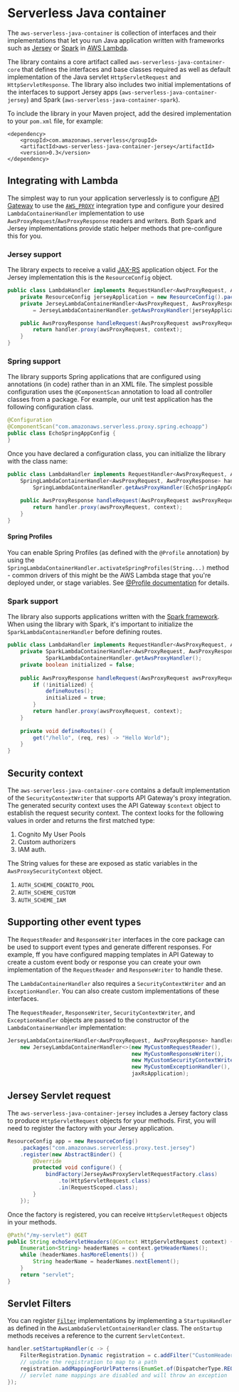 # Serverless Java container
The `aws-serverless-java-container` is collection of interfaces and their implementations that let you run Java application written with frameworks such as [Jersey](https://jersey.java.net/) or [Spark](http://sparkjava.com/) in [AWS Lambda](https://aws.amazon.com/lambda/).

The library contains a core artifact called `aws-serverless-java-container-core` that defines the interfaces and base classes required as well as default implementation of the Java servlet `HttpServletRequest` and `HttpServletResponse`.
The library also includes two initial implementations of the interfaces to support Jersey apps (`aws-serverless-java-container-jersey`) and Spark (`aws-serverless-java-container-spark`).

To include the library in your Maven project, add the desired implementation to your `pom.xml` file, for example:

```
<dependency>
    <groupId>com.amazonaws.serverless</groupId>
    <artifactId>aws-serverless-java-container-jersey</artifactId>
    <version>0.3</version>
</dependency>
```

## Integrating with Lambda
The simplest way to run your application serverlessly is to configure [API Gateway](https://aws.amazon.com/api-gateway/) to use the
[`AWS_PROXY`](http://docs.aws.amazon.com/apigateway/latest/developerguide/api-gateway-set-up-simple-proxy.html#api-gateway-set-up-lambda-proxy-integration-on-proxy-resource) integration type and
configure your desired `LambdaContainerHandler` implementation to use `AwsProxyRequest`/`AwsProxyResponse` readers and writers. Both Spark and Jersey implementations provide static helper methods that
pre-configure this for you.

### Jersey support
The library expects to receive a valid [JAX-RS](https://jax-rs-spec.java.net) application object. For the Jersey implementation this is the `ResourceConfig` object.

```java
public class LambdaHandler implements RequestHandler<AwsProxyRequest, AwsProxyResponse> {
    private ResourceConfig jerseyApplication = new ResourceConfig().packages("my.jersey.app.package");
    private JerseyLambdaContainerHandler<AwsProxyRequest, AwsProxyResponse> handler
        = JerseyLambdaContainerHandler.getAwsProxyHandler(jerseyApplication);

    public AwsProxyResponse handleRequest(AwsProxyRequest awsProxyRequest, Context context) {
        return handler.proxy(awsProxyRequest, context);
    }
}
```

### Spring support
The library supports Spring applications that are configured using annotations (in code) rather than in an XML file. The simplest possible configuration uses the `@ComponentScan` annotation to load all controller classes from a package. For example, our unit test application has the following configuration class.

```java
@Configuration
@ComponentScan("com.amazonaws.serverless.proxy.spring.echoapp")
public class EchoSpringAppConfig {
}
```

Once you have declared a configuration class, you can initialize the library with the class name:
```java
public class LambdaHandler implements RequestHandler<AwsProxyRequest, AwsProxyResponse> {
    SpringLambdaContainerHandler<AwsProxyRequest, AwsProxyResponse> handler = 
        SpringLambdaContainerHandler.getAwsProxyHandler(EchoSpringAppConfig.class);
    
    public AwsProxyResponse handleRequest(AwsProxyRequest awsProxyRequest, Context context) {
        return handler.proxy(awsProxyRequest, context);
    }
}
```

#### Spring Profiles
You can enable Spring Profiles (as defined with the `@Profile` annotation) by using the `SpringLambdaContainerHandler.activateSpringProfiles(String...)` method - common drivers of this might be the AWS Lambda stage that you're deployed under, or stage variables.  See [@Profile documentation](http://docs.spring.io/spring/docs/current/javadoc-api/org/springframework/context/annotation/Profile.html) for details.

### Spark support
The library also supports applications written with the [Spark framework](http://sparkjava.com/). When using the library with Spark, it's important to initialize the `SparkLambdaContainerHandler` before defining routes.

```java
public class LambdaHandler implements RequestHandler<AwsProxyRequest, AwsProxyResponse> {
    private SparkLambdaContainerHandler<AwsProxyRequest, AwsProxyResponse> handler = 
            SparkLambdaContainerHandler.getAwsProxyHandler();
    private boolean initialized = false;
    
    public AwsProxyResponse handleRequest(AwsProxyRequest awsProxyRequest, Context context) {
        if (!initialized) {
            defineRoutes();
            initialized = true;
        }
        return handler.proxy(awsProxyRequest, context);
    }
    
    private void defineRoutes() {
        get("/hello", (req, res) -> "Hello World");
    }
}
```

## Security context
The `aws-serverless-java-container-core` contains a default implementation of the `SecurityContextWriter` that supports API Gateway's proxy integration. The generated security context uses the API Gateway `$context` object to establish the request security context. The context looks for the following values in order and returns the first matched type:

1. Cognito My User Pools
2. Custom authorizers
3. IAM auth.

The String values for these are exposed as static variables in the `AwsProxySecurityContext` object.

1. `AUTH_SCHEME_COGNITO_POOL`
2. `AUTH_SCHEME_CUSTOM`
3. `AUTH_SCHEME_IAM`

## Supporting other event types
The `RequestReader` and `ResponseWriter` interfaces in the core package can be used to support event types and generate different responses. For example, ff you have configured mapping templates in
API Gateway to create a custom event body or response you can create your own implementation of the `RequestReader` and `ResponseWriter` to handle these.

The `LambdaContainerHandler` also requires a `SecurityContextWriter` and an `ExceptionHandler`. You can also create custom implementations of these interfaces.
 
The `RequestReader`, `ResponseWriter`, `SecurityContextWriter`, and `ExceptionHandler` objects are passed to the constructor of the `LambdaContainerHandler` implementation:
 
```java
JerseyLambdaContainerHandler<AwsProxyRequest, AwsProxyResponse> handler =
    new JerseyLambdaContainerHandler<>(new MyCustomRequestReader(),
                                       new MyCustomResponseWriter(),
                                       new MyCustomSecurityContextWriter(),
                                       new MyCustomExceptionHandler(),
                                       jaxRsApplication);
```
 
## Jersey Servlet request
The `aws-serverless-java-container-jersey` includes a Jersey factory class to produce `HttpServletRequest` objects for your methods. First, you will need to register the factory with your Jersey application.

```java
ResourceConfig app = new ResourceConfig()
    .packages("com.amazonaws.serverless.proxy.test.jersey")
    .register(new AbstractBinder() {
        @Override
        protected void configure() {
            bindFactory(JerseyAwsProxyServletRequestFactory.class)
                .to(HttpServletRequest.class)
                .in(RequestScoped.class);
        }
    });
```

Once the factory is registered, you can receive `HttpServletRequest` objects in your methods.

```java
@Path("/my-servlet") @GET
public String echoServletHeaders(@Context HttpServletRequest context) {
    Enumeration<String> headerNames = context.getHeaderNames();
    while (headerNames.hasMoreElements()) {
        String headerName = headerNames.nextElement();
    }
    return "servlet";
}
```

## Servlet Filters
You can register [`Filter`](https://docs.oracle.com/javaee/7/api/javax/servlet/Filter.html) implementations by implementing a `StartupsHandler` as defined in the `AwsLambdaServletContainerHandler` class. The `onStartup` methods receives a reference to the current `ServletContext`.

```java
handler.setStartupHandler(c -> {
    FilterRegistration.Dynamic registration = c.addFilter("CustomHeaderFilter", CustomHeaderFilter.class);
    // update the registration to map to a path
    registration.addMappingForUrlPatterns(EnumSet.of(DispatcherType.REQUEST), true, "/*");
    // servlet name mappings are disabled and will throw an exception
});
```
